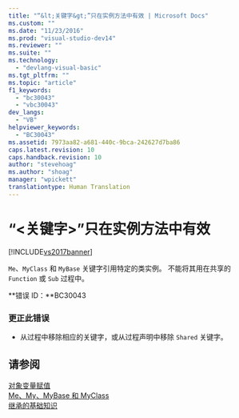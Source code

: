 ```yaml
---
title: "“&lt;关键字&gt;”只在实例方法中有效 | Microsoft Docs"
ms.custom: ""
ms.date: "11/23/2016"
ms.prod: "visual-studio-dev14"
ms.reviewer: ""
ms.suite: ""
ms.technology: 
  - "devlang-visual-basic"
ms.tgt_pltfrm: ""
ms.topic: "article"
f1_keywords: 
  - "bc30043"
  - "vbc30043"
dev_langs: 
  - "VB"
helpviewer_keywords: 
  - "BC30043"
ms.assetid: 7973aa82-a681-440c-9bca-242627d7ba86
caps.latest.revision: 10
caps.handback.revision: 10
author: "stevehoag"
ms.author: "shoag"
manager: "wpickett"
translationtype: Human Translation
---
```

# “&lt;关键字&gt;”只在实例方法中有效
[!INCLUDE[vs2017banner](../../../csharp/includes/vs2017banner.md)]

`Me`、`MyClass` 和 `MyBase` 关键字引用特定的类实例。  不能将其用在共享的 `Function` 或 `Sub` 过程中。  
  
 **错误 ID：**BC30043  
  
### 更正此错误  
  
-   从过程中移除相应的关键字，或从过程声明中移除 `Shared` 关键字。  
  
## 请参阅  
 [对象变量赋值](../../../visual-basic/programming-guide/language-features/variables/object-variable-assignment.md)   
 [Me、My、MyBase 和 MyClass](../../../visual-basic/programming-guide/program-structure/me-my-mybase-and-myclass.md)   
 [继承的基础知识](../../../visual-basic/programming-guide/language-features/objects-and-classes/inheritance-basics.md)